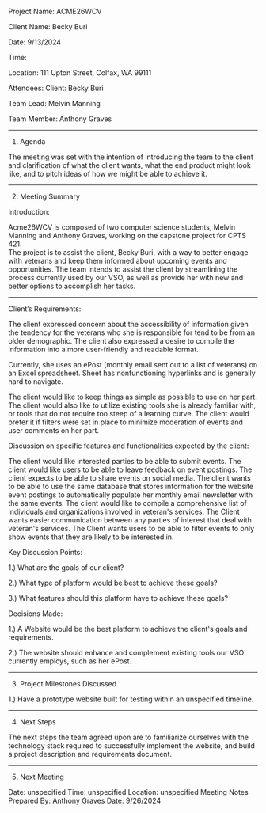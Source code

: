 Project Name: ACME26WCV

Client Name: Becky Buri

Date: 9/13/2024

Time:

Location: 111 Upton Street, Colfax, WA 99111 

Attendees: Client: Becky Buri

Team Lead: Melvin Manning

Team Member: Anthony Graves

__________________________________________________________________________________________________________________
1. Agenda

The meeting was set with the intention of introducing the team to the client and clarification of what the client wants,
what the end product might look like, and to pitch ideas of how we might be able to achieve it.

__________________________________________________________________________________________________________________

2. Meeting Summary

Introduction:

Acme26WCV is composed of two computer science students, Melvin Manning and Anthony Graves, working on the capstone project for CPTS 421.  
The project is to assist the client, Becky Buri, with a way to better engage with veterans and keep them informed about upcoming events 
and opportunities.  The team intends to assist the client by streamlining the process currently used by our VSO, as well as provide her with new
and better options to accomplish her tasks.


_________________________________________________________________________________________________________________

Client’s Requirements:

The client expressed concern about the accessibility of information given the tendency for the veterans
who she is responsible for tend to be from an older demographic.  The client also expressed a desire to compile 
the information into a more user-friendly and readable format.

Currently, she uses an ePost (monthly email sent out to a list of veterans) on an Excel spreadsheet.  Sheet has nonfunctioning
hyperlinks and is generally hard to navigate.

The client would like to keep things as simple as possible to use on her part. The client would also like to utilize
existing tools she is already familiar with, or tools that do not require too steep of a learning curve.
The client would prefer it if filters were set in place to minimize moderation of events and user comments on her part.



Discussion on specific features and functionalities expected by the client:

The client would like interested parties to be able to submit events.
The client would like users to be able to leave feedback on event postings.
The client expects to be able to share events on social media.
The client wants to be able to use the same database that stores information for the website event postings to automatically 
populate her monthly email newsletter with the same events.
The client would like to compile a comprehensive  list of individuals and organizations involved in veteran's
services.
The Client wants easier communication between any parties of interest that deal with veteran's services.
The Client wants users to be able to filter events to only show events that they are likely to be interested in.



Key Discussion Points:

1.) What are the goals of our client?

2.) What type of platform would be best to achieve these goals?

3.) What features should this platform have to achieve these goals?



Decisions Made:

1.) A Website would be the best platform to achieve the client's goals and requirements.

2.) The website should enhance and complement existing tools our VSO currently employs, such as her ePost.

_______________________________________________________________________________________________________

3. Project Milestones Discussed

1.) Have a prototype website built for testing within an unspecified timeline.

________________________________________________________________________________________________________

4. Next Steps

The next steps the team agreed upon are to familiarize ourselves with the technology stack required to successfully implement the website, and build a project description and requirements document.

_______________________________________________________________________________________________________
5. Next Meeting
   
Date: unspecified
Time: unspecified
Location: unspecified
Meeting Notes Prepared By: Anthony Graves
Date: 9/26/2024

